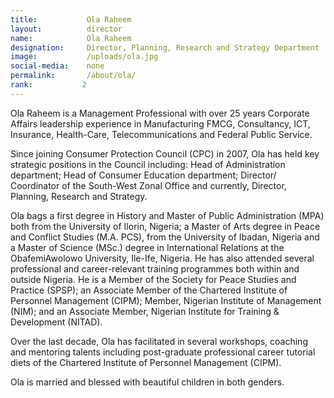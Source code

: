 ```yaml
---
title:           Ola Raheem
layout:          director
name:            Ola Raheem
designation:     Director, Planning, Research and Strategy Department
image:           /uploads/ola.jpg
social-media:    none
permalink:       /about/ola/
rank:           2
---
```


Ola Raheem is a Management Professional with over 25 years Corporate Affairs leadership experience in Manufacturing FMCG, Consultancy, ICT, Insurance, Health-Care, Telecommunications and Federal Public Service.

Since joining Consumer Protection Council (CPC) in 2007, Ola has held key strategic positions in the Council including: Head of Administration department; Head of Consumer Education department; Director/ Coordinator of the South-West Zonal Office and currently, Director, Planning, Research and Strategy.

Ola bags a first degree in History and Master of Public Administration (MPA) both from the University of Ilorin, Nigeria; a Master of Arts degree in Peace and Conflict Studies (M.A. PCS), from the University of Ibadan, Nigeria and a Master of Science (MSc.) degree in International Relations at the ObafemiAwolowo University, Ile-Ife, Nigeria. He has also attended several professional and career-relevant training programmes both within and outside Nigeria. He is a Member of the Society for Peace Studies and Practice (SPSP); an Associate Member of the Chartered Institute of Personnel Management (CIPM); Member, Nigerian Institute of Management (NIM); and an Associate Member, Nigerian Institute for Training &amp; Development (NITAD).

Over the last decade, Ola has facilitated in several workshops, coaching and mentoring talents including post-graduate professional career tutorial diets of the Chartered Institute of Personnel Management (CIPM).

Ola is married and blessed with beautiful children in both genders.